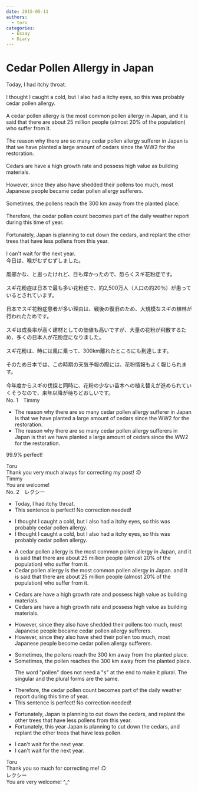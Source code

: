 ```yaml
---
date: 2015-05-11
authors:
  - toru
categories:
  - Essay
  - Diary
---
```


<h1 id="subject_show">Cedar Pollen Allergy in Japan</h1>
<div class="date" hidden>May 11, 2015 20:00</div>
<div id="post"><div id="body_show_ori">
Today, I had itchy throat.<br/><br/>I thought I caught a cold, but I also had a itchy eyes, so this was probably cedar pollen allergy.<br/><br/>A cedar pollen allergy is the most common pollen allergy in Japan, and it is said that there are about 25 million people (almost 20% of the population) who suffer from it.<br/><br/>The reason why there are so many cedar pollen allergy sufferer in Japan is that we have planted a large amount of cedars since the WW2 for the restoration.<br/><br/>Cedars are have a high growth rate and possess high value as building materials.<br/><br/>However, since they also have shedded their pollens too much, most Japanese people became cedar pollen allergy sufferers.<br/><br/>Sometimes, the pollens reach the 300 km away from the planted place.<br/><br/>Therefore, the cedar pollen count becomes part of the daily weather report during this time of year.<br/><br/>Fortunately, Japan is planning to cut down the cedars, and replant the other trees that have less pollens from this year.<br/><br/>I can't wait for the next year.
</div></div>

<!-- more -->

<div id="post_ja"><div id="body_show_mo">
今日は、喉がむずむずしました。<br/><br/>風邪かな、と思ったけれど、目も痒かったので、恐らくスギ花粉症です。<br/><br/>スギ花粉症は日本で最も多い花粉症で、約2,500万人（人口の約20％）が患っているとされています。<br/><br/>日本でスギ花粉症患者が多い理由は、戦後の復旧のため、大規模なスギの植林が行われたためです。<br/><br/>スギは成長率が高く建材としての価値も高いですが、大量の花粉が飛散するため、多くの日本人が花粉症になりました。<br/><br/>スギ花粉は、時には風に乗って、300km離れたところにも到達します。<br/><br/>そのため日本では、この時期の天気予報の際には、花粉情報もよく報じられます。<br/><br/>今年度からスギの伐採と同時に、花粉の少ない苗木への植え替えが進められていくそうなので、来年以降が待ちどおしいです。
</div></div>
<div id="block"><div class="first_name"> No. 1　<span class="just_name">Timmy</span></div><div id="block2">
<ul class="correction_field">
<li class="incorrect">The reason why there are so many cedar pollen allergy sufferer in Japan is that we have planted a large amount of cedars since the WW2 for the restoration.</li>
<li class="corrected correct">
The reason why there are so many cedar pollen allergy sufferer<span class="f_blue">s</span> in Japan is that we have planted a large amount of cedars since the WW2 for the restoration.
</li>
</ul>
<p class="comment_small">
 99.9% perfect!
</p>

</div><div class="name"><span class="just_name">Toru</span><br>
Thank you very much always for correcting my post! :D
</div>
<div class="name"><span class="just_name">Timmy</span><br>
You are welcome!
</div>
</div>
<div id="block"><div class="first_name"> No. 2　<span class="just_name">レクシー</span></div><div id="block2">
<ul class="correction_field">
<li class="incorrect">Today, I had itchy throat.</li>
<li class="corrected perfect">This sentence is perfect! No correction needed!</li>
</ul>
<ul class="correction_field">
<li class="incorrect">I thought I caught a cold, but I also had a itchy eyes, so this was probably cedar pollen allergy.</li>
<li class="corrected correct">
I thought I caught a cold, but I also had <span class="f_red"><span class="sline">a</span></span> itchy eyes, so this was probably cedar pollen allergy.
</li>
</ul>
<ul class="correction_field">
<li class="incorrect">A cedar pollen allergy is the most common pollen allergy in Japan, and it is said that there are about 25 million people (almost 20% of the population) who suffer from it.</li>
<li class="corrected correct">
<span class="f_red">C</span>edar pollen allergy is the most common pollen allergy in Japan<span class="f_red">.</span> <span class="sline"><span class="f_red">and</span></span> <span class="f_red">I</span>t is said that there are about 25 million people (almost 20% of the population) who suffer from it.
</li>
</ul>
<ul class="correction_field">
<li class="incorrect">Cedars are have a high growth rate and possess high value as building materials.</li>
<li class="corrected correct">
Cedars <span class="sline"><span class="f_red">are </span></span>have a high growth rate and possess high value as building materials.
</li>
</ul>
<ul class="correction_field">
<li class="incorrect">However, since they also have shedded their pollens too much, most Japanese people became cedar pollen allergy sufferers.</li>
<li class="corrected correct">
However, since they also <span class="f_red"><span class="sline">have</span> shed</span> their <span class="f_red">pollen </span>too much, most Japanese people <span class="f_red">become </span>cedar pollen allergy sufferers.
</li>
</ul>
<ul class="correction_field">
<li class="incorrect">Sometimes, the pollens reach the 300 km away from the planted place.</li>
<li class="corrected correct">
Sometimes, the <span class="f_red">pollen reaches <span class="sline">the </span></span>300 km away from the planted place.
<p class="correction_comment">The word "pollen" does not need a "s" at the end to make it plural. The singular and the plural forms are the same.</p>
</li>
</ul>
<ul class="correction_field">
<li class="incorrect">Therefore, the cedar pollen count becomes part of the daily weather report during this time of year.</li>
<li class="corrected perfect">This sentence is perfect! No correction needed!</li>
</ul>
<ul class="correction_field">
<li class="incorrect">Fortunately, Japan is planning to cut down the cedars, and replant the other trees that have less pollens from this year.</li>
<li class="corrected correct">
Fortunately, <span class="f_red">this year</span> Japan is planning to cut down the cedars, and replant the other trees that have less <span class="f_red">pollen.</span>
</li>
</ul>
<ul class="correction_field">
<li class="incorrect">I can't wait for the next year.</li>
<li class="corrected correct">
I can't wait for <span class="f_red"><span class="sline">the</span> </span>next year.
</li>
</ul>
</div><div class="name"><span class="just_name">Toru</span><br>
Thank you so much for correcting me! :D
</div>
<div class="name"><span class="just_name">レクシー</span><br>
You are very welcome! ^_^
</div>
</div>
